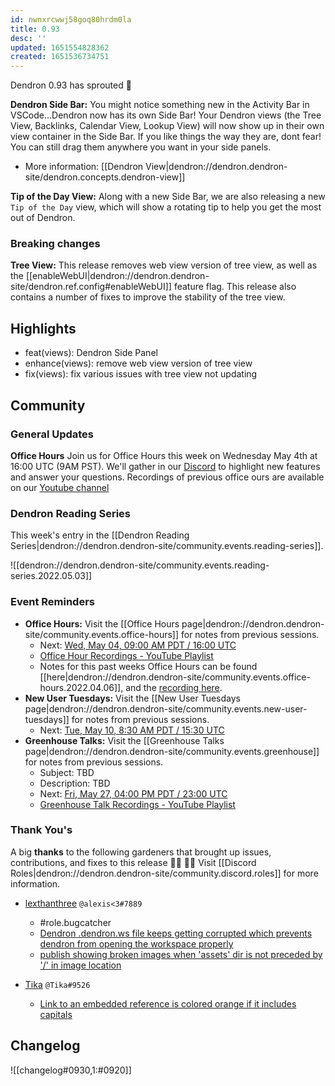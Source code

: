 ```yaml
---
id: nwnxrcwwj58goq80hrdm0la
title: 0.93
desc: ''
updated: 1651554828362
created: 1651536734751
---
```


Dendron 0.93 has sprouted  🌱

**Dendron Side Bar:** You might notice something new in the Activity Bar in VSCode...Dendron now has its own Side Bar! Your Dendron views (the Tree View, Backlinks, Calendar View, Lookup View) will now show up in their own view container in the Side Bar. If you like things the way they are, dont fear! You can still drag them anywhere you want in your side panels. 

- More information: [[Dendron View|dendron://dendron.dendron-site/dendron.concepts.dendron-view]]

**Tip of the Day View:** Along with a new Side Bar, we are also releasing a new `Tip of the Day` view, which will show a rotating tip to help you get the most out of Dendron. 

### Breaking changes
**Tree View:** This release removes web view version of tree view, as well as the [[enableWebUI|dendron://dendron.dendron-site/dendron.ref.config#enableWebUI]] feature flag. This release also contains a number of fixes to improve the stability of the tree view. 

## Highlights
- feat(views): Dendron Side Panel
- enhance(views): remove web view version of tree view
- fix(views): fix various issues with tree view not updating

## Community

### General Updates
**Office Hours** Join us for Office Hours this week on Wednesday May 4th at 16:00 UTC (9AM PST). We'll gather in our [Discord](https://link.dendron.so/discord) to highlight new features and answer your questions. Recordings of previous office ours are available on our [Youtube channel](https://link.dendron.so/6yPa)

### Dendron Reading Series
This week's entry in the [[Dendron Reading Series|dendron://dendron.dendron-site/community.events.reading-series]].

![[dendron://dendron.dendron-site/community.events.reading-series.2022.05.03]]

### Event Reminders
- **Office Hours:** Visit the [[Office Hours page|dendron://dendron.dendron-site/community.events.office-hours]] for notes from previous sessions.
    - Next: [Wed, May 04, 09:00 AM PDT / 16:00 UTC](https://link.dendron.so/luma)
    - [Office Hour Recordings - YouTube Playlist](https://link.dendron.so/6yPa)
    - Notes for this past weeks Office Hours can be found [[here|dendron://dendron.dendron-site/community.events.office-hours.2022.04.06]], and the [recording here](https://www.youtube.com/watch?v=-CK7DmkvNzA).
- **New User Tuesdays:** Visit the [[New User Tuesdays page|dendron://dendron.dendron-site/community.events.new-user-tuesdays]] for notes from previous sessions.
    - Next: [Tue, May 10, 8:30 AM PDT / 15:30 UTC](https://link.dendron.so/luma)
- **Greenhouse Talks:** Visit the [[Greenhouse Talks page|dendron://dendron.dendron-site/community.events.greenhouse]] for notes from previous sessions.
    - Subject: TBD
    - Description: TBD
    - Next: [Fri, May 27, 04:00 PM PDT / 23:00 UTC](https://link.dendron.so/luma)
    - [Greenhouse Talk Recordings - YouTube Playlist](https://link.dendron.so/greenhouse)

### Thank You's
A big **thanks** to the following gardeners that brought up issues, contributions, and fixes to this release :man_farmer: :woman_farmer: 
Visit [[Discord Roles|dendron://dendron.dendron-site/community.discord.roles]] for more information.

- [lexthanthree](https://github.com/lexthanthree) `@alexis<3#7889`
  - #role.bugcatcher
  - [Dendron .dendron.ws file keeps getting corrupted which prevents dendron from opening the workspace properly](https://github.com/dendronhq/dendron/issues/2869)
  - [publish showing broken images when 'assets' dir is not preceded by '/' in image location](https://github.com/dendronhq/dendron/issues/2860)
  
- [Tika](https://github.com/SR--) `@Tika#9526`
  - [Link to an embedded reference is colored orange if it includes capitals](https://github.com/dendronhq/dendron/issues/2862)


## Changelog
![[changelog#0930,1:#0920]]
